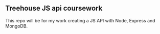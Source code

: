 ## Treehouse JS api coursework

This repo will be for my work creating a JS API with Node, Express and MongoDB.
